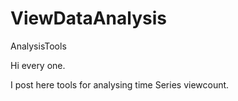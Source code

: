 # ViewDataAnalysis
AnalysisTools

Hi every one.

I post here tools for analysing time Series viewcount. 
